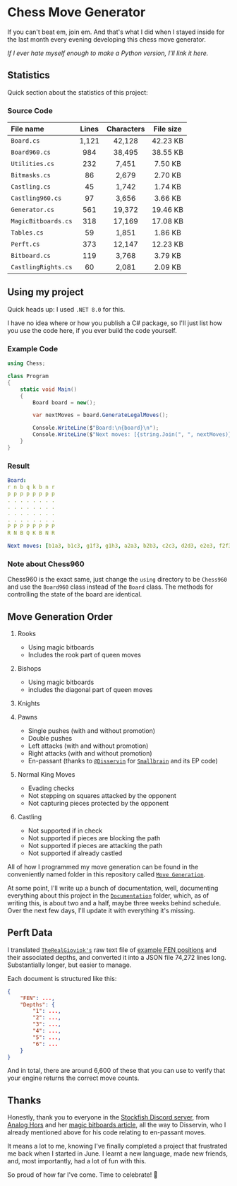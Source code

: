 # Chess Move Generator

If you can't beat em, join em. And that's what I did when I stayed inside for the last month every evening developing this chess move generator.

_If I ever hate myself enough to make a Python version, I'll link it here._

## Statistics

Quick section about the statistics of this project:

### Source Code

|File name|Lines|Characters|File size|
|:-|:-:|:-:|:-:|
|`Board.cs`|1,121|42,128|42.23 KB|
|`Board960.cs`|984|38,495|38.55 KB|
|`Utilities.cs`|232|7,451|7.50 KB|
|`Bitmasks.cs`|86|2,679|2.70 KB|
|`Castling.cs`|45|1,742|1.74 KB|
|`Castling960.cs`|97|3,656|3.66 KB|
|`Generator.cs`|561|19,372|19.46 KB|
|`MagicBitboards.cs`|318|17,169|17.08 KB|
|`Tables.cs`|59|1,851|1.86 KB|
|`Perft.cs`|373|12,147|12.23 KB|
|`Bitboard.cs`|119|3,768|3.79 KB|
|`CastlingRights.cs`|60|2,081|2.09 KB|

## Using my project

Quick heads up: I used `.NET 8.0` for this.

I have no idea where or how you publish a C# package, so I'll just list how you use the code here, if you ever build the code yourself.

### Example Code

```cs
using Chess;

class Program
{
    static void Main()
    {
        Board board = new();

        var nextMoves = board.GenerateLegalMoves();

        Console.WriteLine($"Board:\n{board}\n");
        Console.WriteLine($"Next moves: [{string.Join(", ", nextMoves)}]");
    }
}
```

### Result
```yml
Board:
r n b q k b n r
p p p p p p p p
. . . . . . . .
. . . . . . . .
. . . . . . . .
. . . . . . . .
P P P P P P P P
R N B Q K B N R

Next moves: [b1a3, b1c3, g1f3, g1h3, a2a3, b2b3, c2c3, d2d3, e2e3, f2f3, g2g3, h2h3, a2a4, b2b4, c2c4, d2d4, e2e4, f2f4, g2g4, h2h4]
```

### Note about Chess960

Chess960 is the exact same, just change the `using` directory to be `Chess960` and use the `Board960` class instead of the `Board` class. The methods for controlling the state of the board are identical.

## Move Generation Order

1. Rooks
    - Using magic bitboards
    - Includes the rook part of queen moves

2. Bishops
    - Using magic bitboards
    - includes the diagonal part of queen moves

3. Knights

4. Pawns
    - Single pushes (with and without promotion)
    - Double pushes
    - Left attacks (with and without promotion)
    - Right attacks (with and without promotion)
    - En-passant (thanks to [`@Disservin`](https://github.com/Disservin) for [`Smallbrain`](https://github.com/Disservin/Smallbrain) and its EP code)

5. Normal King Moves
    - Evading checks
    - Not stepping on squares attacked by the opponent
    - Not capturing pieces protected by the opponent

6. Castling
    - Not supported if in check
    - Not supported if pieces are blocking the path
    - Not supported if pieces are attacking the path
    - Not supported if already castled

All of how I programmed my move generation can be found in the conveniently named folder in this repository called [`Move Generation`](https://github.com/axololly/chess/tree/main/Move%20Generation).

At some point, I'll write up a bunch of documentation, well, documenting everything about this project in the [`Documentation`](https://github.com/axololly/chess/tree/main/Documentation) folder, which, as of writing this, is about two and a half, maybe three weeks behind schedule. Over the next few days, I'll update it with everything it's missing.

## Perft Data

I translated [`TheRealGioviok's`](https://github.com/TheRealGioviok) raw text file of [example FEN positions](https://github.com/TheRealGioviok/Perseus-Engine/blob/main/perft.txt) and their associated depths, and converted it into a JSON file 74,272 lines long. Substantially longer, but easier to manage.

Each document is structured like this:
```json
{
    "FEN": ...,
    "Depths": {
        "1": ...,
        "2": ...,
        "3": ...,
        "4": ...,
        "5": ...,
        "6": ...
    }
}
```

And in total, there are around 6,600 of these that you can use to verify that your engine returns the correct move counts.

## Thanks

Honestly, thank you to everyone in the [Stockfish Discord server](https://discord.gg/stockfish), from [Analog Hors](https://github.com/analog-hors) and her [magic bitboards article](https://analog-hors.github.io/site/magic-bitboards/), all the way to Disservin, who I already mentioned above for his code relating to en-passant moves.

It means a lot to me, knowing I've finally completed a project that frustrated me back when I started in June. I learnt a new language, made new friends, and, most importantly, had a lot of fun with this.

So proud of how far I've come. Time to celebrate! :tada: